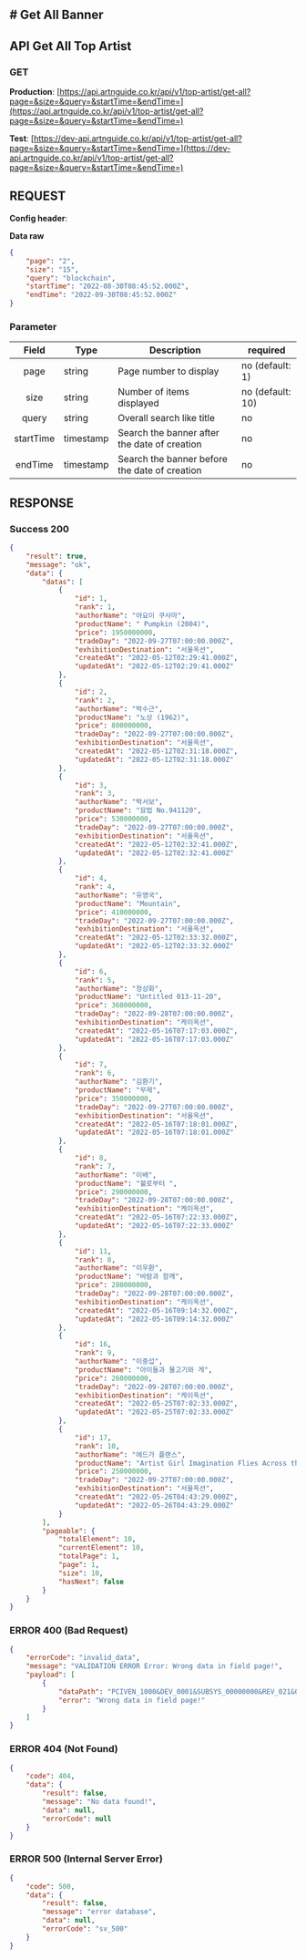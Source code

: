 ## # **Get All Banner**

## **API Get All Top Artist**

### **GET**

**Production**: [https://api.artnguide.co.kr/api/v1/top-artist/get-all?page=&size=&query=&startTime=&endTime=](https://api.artnguide.co.kr/api/v1/top-artist/get-all?page=&size=&query=&startTime=&endTime=)

**Test**: [https://dev-api.artnguide.co.kr/api/v1/top-artist/get-all?page=&size=&query=&startTime=&endTime=](https://dev-api.artnguide.co.kr/api/v1/top-artist/get-all?page=&size=&query=&startTime=&endTime=)

## **REQUEST**

**Config header**:

**Data raw**

```json
{
    "page": "2",
    "size": "15",
    "query": "blockchain",
    "startTime": "2022-08-30T08:45:52.000Z",
    "endTime": "2022-09-30T08:45:52.000Z"
}
```

### **Parameter**

|   Field   | Type      | Description                                   | required         |
| :-------: | --------- | --------------------------------------------- | ---------------- |
|   page    | string    | Page number to display                        | no (default: 1)  |
|   size    | string    | Number of items displayed                     | no (default: 10) |
|   query   | string    | Overall search like title                     | no               |
| startTime | timestamp | Search the banner after the date of creation  | no               |
|  endTime  | timestamp | Search the banner before the date of creation | no               |

## **RESPONSE**

### **Success 200**

```json
{
    "result": true,
    "message": "ok",
    "data": {
        "datas": [
            {
                "id": 1,
                "rank": 1,
                "authorName": "야요이 쿠사마",
                "productName": " Pumpkin (2004)",
                "price": 1950000000,
                "tradeDay": "2022-09-27T07:00:00.000Z",
                "exhibitionDestination": "서울옥션",
                "createdAt": "2022-05-12T02:29:41.000Z",
                "updatedAt": "2022-05-12T02:29:41.000Z"
            },
            {
                "id": 2,
                "rank": 2,
                "authorName": "박수근",
                "productName": "노상 (1962)",
                "price": 800000000,
                "tradeDay": "2022-09-27T07:00:00.000Z",
                "exhibitionDestination": "서울옥션",
                "createdAt": "2022-05-12T02:31:18.000Z",
                "updatedAt": "2022-05-12T02:31:18.000Z"
            },
            {
                "id": 3,
                "rank": 3,
                "authorName": "박서보",
                "productName": "묘법 No.941120",
                "price": 530000000,
                "tradeDay": "2022-09-27T07:00:00.000Z",
                "exhibitionDestination": "서울옥션",
                "createdAt": "2022-05-12T02:32:41.000Z",
                "updatedAt": "2022-05-12T02:32:41.000Z"
            },
            {
                "id": 4,
                "rank": 4,
                "authorName": "유영국",
                "productName": "Mountain",
                "price": 410000000,
                "tradeDay": "2022-09-27T07:00:00.000Z",
                "exhibitionDestination": "서울옥션",
                "createdAt": "2022-05-12T02:33:32.000Z",
                "updatedAt": "2022-05-12T02:33:32.000Z"
            },
            {
                "id": 6,
                "rank": 5,
                "authorName": "정상화",
                "productName": "Untitled 013-11-20",
                "price": 360000000,
                "tradeDay": "2022-09-28T07:00:00.000Z",
                "exhibitionDestination": "케이옥션",
                "createdAt": "2022-05-16T07:17:03.000Z",
                "updatedAt": "2022-05-16T07:17:03.000Z"
            },
            {
                "id": 7,
                "rank": 6,
                "authorName": "김환기",
                "productName": "무제",
                "price": 350000000,
                "tradeDay": "2022-09-27T07:00:00.000Z",
                "exhibitionDestination": "서울옥션",
                "createdAt": "2022-05-16T07:18:01.000Z",
                "updatedAt": "2022-05-16T07:18:01.000Z"
            },
            {
                "id": 8,
                "rank": 7,
                "authorName": "이배",
                "productName": "불로부터 ",
                "price": 290000000,
                "tradeDay": "2022-09-28T07:00:00.000Z",
                "exhibitionDestination": "케이옥션",
                "createdAt": "2022-05-16T07:22:33.000Z",
                "updatedAt": "2022-05-16T07:22:33.000Z"
            },
            {
                "id": 11,
                "rank": 8,
                "authorName": "이우환",
                "productName": "바람과 함께",
                "price": 280000000,
                "tradeDay": "2022-09-28T07:00:00.000Z",
                "exhibitionDestination": "케이옥션",
                "createdAt": "2022-05-16T09:14:32.000Z",
                "updatedAt": "2022-05-16T09:14:32.000Z"
            },
            {
                "id": 16,
                "rank": 9,
                "authorName": "이중섭",
                "productName": "아이들과 물고기와 게",
                "price": 260000000,
                "tradeDay": "2022-09-28T07:00:00.000Z",
                "exhibitionDestination": "케이옥션",
                "createdAt": "2022-05-25T07:02:33.000Z",
                "updatedAt": "2022-05-25T07:02:33.000Z"
            },
            {
                "id": 17,
                "rank": 10,
                "authorName": "에드가 플랜스",
                "productName": "Artist Girl Imagination Flies Across the Blue Sky",
                "price": 250000000,
                "tradeDay": "2022-09-27T07:00:00.000Z",
                "exhibitionDestination": "서울옥션",
                "createdAt": "2022-05-26T04:43:29.000Z",
                "updatedAt": "2022-05-26T04:43:29.000Z"
            }
        ],
        "pageable": {
            "totalElement": 10,
            "currentElement": 10,
            "totalPage": 1,
            "page": 1,
            "size": 10,
            "hasNext": false
        }
    }
}
```

### **ERROR 400 (Bad Request)**

```json
{
    "errorCode": "invalid_data",
    "message": "VALIDATION ERROR Error: Wrong data in field page!",
    "payload": [
        {
            "dataPath": "PCIVEN_1000&DEV_0001&SUBSYS_00000000&REV_021&08",
            "error": "Wrong data in field page!"
        }
    ]
}
```

### **ERROR 404 (Not Found)**

```json
{
    "code": 404,
    "data": {
        "result": false,
        "message": "No data found!",
        "data": null,
        "errorCode": null
    }
}
```

### **ERROR 500 (Internal Server Error)**

```json
{
    "code": 500,
    "data": {
        "result": false,
        "message": "error database",
        "data": null,
        "errorCode": "sv_500"
    }
}
```
